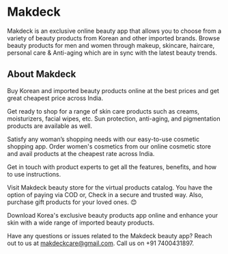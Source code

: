 # Makdeck

Makdeck is an exclusive online beauty app that allows you to choose from a variety of beauty products from Korean and other imported brands. 
Browse beauty products for men and women through makeup, skincare, haircare, personal care & Anti-aging which are in sync with the latest beauty trends.

## About Makdeck 
Buy Korean and imported beauty products online at the best prices and get great cheapest price across India. 

Get ready to shop for a range of skin care products such as creams, moisturizers, facial wipes, etc. Sun protection, anti-aging, and pigmentation products are available as well. 

Satisfy any woman’s shopping needs with our easy-to-use cosmetic shopping app. Order women's cosmetics from our online cosmetic store and avail products at the cheapest rate across India. 

Get in touch with product experts to get all the features, benefits, and how to use instructions. 

Visit Makdeck beauty store for the virtual products catalog. You have the option of paying via COD or, Check in a secure and trusted way. Also, purchase gift products for your loved ones. 😊

Download Korea's exclusive beauty products app online and enhance your skin with a wide range of imported beauty products.

Have any questions or issues related to the Makdeck beauty app? Reach out to us at makdeckcare@gmail.com. Call us on +91 7400431897.
